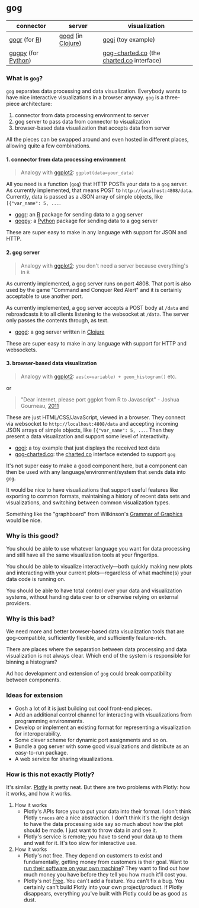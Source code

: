 # `gog`

connector | server | visualization
----------|--------|--------------
[gogr](https://github.com/ajschumacher/gogr) (for [R](http://www.r-project.org/)) | [gogd](https://github.com/ajschumacher/gogd) (in [Clojure](http://clojure.org/)) |  [gogi](https://github.com/ajschumacher/gogi) (toy example)
[gogpy](https://github.com/ajschumacher/gogpy) (for [Python](https://www.python.org/)) | | [gog-charted.co](https://github.com/ajschumacher/gog-charted.co) (the [charted.co](http://www.charted.co/) interface)


### What is `gog`?

`gog` separates data processing and data visualization. Everybody wants to have nice interactive visualizations in a browser anyway. `gog` is a three-piece architecture:

 1. connector from data processing environment to server
 2. gog server to pass data from connector to visualization
 3. browser-based data visualization that accepts data from server

All the pieces can be swapped around and even hosted in different places, allowing quite a few combinations.

#### 1. connector from data processing environment

> Analogy with [ggplot2](http://ggplot2.org/): `ggplot(data=your_data)`

All you need is a function (`gog`) that HTTP POSTs your data to a `gog` server. As currently implemented, that means POST to `http://localhost:4808/data`. Currently, data is passed as a JSON array of simple objects, like `[{"var_name": 5, ...`.

 * [gogr](https://github.com/ajschumacher/gogr): an [R](http://www.r-project.org/) package for sending data to a gog server
 * [gogpy](https://github.com/ajschumacher/gogpy): a [Python](https://www.python.org/) package for sending data to a gog server

These are super easy to make in any language with support for JSON and HTTP.


#### 2. gog server

> Analogy with [ggplot2](http://ggplot2.org/): you don't need a server because everything's in `R`

As currently implemented, a gog server runs on port 4808. That port is also used by the game "Command and Conquer Red Alert" and it is certainly acceptable to use another port.

As currently implemented, a gog server accepts a POST body at `/data` and rebroadcasts it to all clients listening to the websocket at `/data`. The server only passes the contents through, as text.

 * [gogd](https://github.com/ajschumacher/gogd): a gog server written in [Clojure](http://clojure.org/)

These are super easy to make in any language with support for HTTP and websockets.


#### 3. browser-based data visualization

> Analogy with [ggplot2](http://ggplot2.org/): `aes(x=variable) + geom_histogram()` etc.

or

> "Dear internet, please port ggplot from R to Javascript" - Joshua Gourneau, [2011](https://twitter.com/gourneau/status/99294355097001984)

These are just HTML/CSS/JavaScript, viewed in a browser. They connect via websocket to `http://localhost:4808/data` and accepting incoming JSON arrays of simple objects, like `[{"var_name": 5, ...`. Then they present a data visualization and support some level of interactivity.

 * [gogi](https://github.com/ajschumacher/gogi): a toy example that just displays the received text data
 * [gog-charted.co](https://github.com/ajschumacher/gog-charted.co): the [charted.co](http://www.charted.co/) interface extended to support `gog`

It's not super easy to make a good component here, but a component can then be used with any language/environment/system that sends data into `gog`.

It would be nice to have visualizations that support useful features like exporting to common formats, maintaining a history of recent data sets and visualizations, and switching between common visualization types.

Something like the "graphboard" from Wilkinson's [Grammar of Graphics](http://www.amazon.com/The-Grammar-Graphics-Statistics-Computing/dp/0387245448) would be nice.


### Why is this good?

You should be able to use whatever language you want for data processing and still have all the same visualization tools at your fingertips.

You should be able to visualize interactively—both quickly making new plots and interacting with your current plots—regardless of what machine(s) your data code is running on.

You should be able to have total control over your data and visualization systems, without handing data over to or otherwise relying on external providers.


### Why is this bad?

We need more and better browser-based data visualization tools that are gog-compatible, sufficiently flexible, and sufficiently feature-rich.

There are places where the separation between data processing and data visualization is not always clear. Which end of the system is responsible for binning a histogram?

Ad hoc development and extension of `gog` could break compatibility between components.


### Ideas for extension

 * Gosh a lot of it is just building out cool front-end pieces.
 * Add an additional control channel for interacting with visualizations from programming environments.
 * Develop or implement an existing format for representing a visualization for interoperability.
 * Some clever scheme for dynamic port assignments and so on.
 * Bundle a gog server with some good visualizations and distribute as an easy-to-run package.
 * A web service for sharing visualizations.


### How is this not exactly Plotly?

It's similar. [Plotly](https://plot.ly/) is pretty neat. But there are two problems with Plotly: how it works, and how it works.

 1. How it works
     * Plotly's APIs force you to put your data into their format. I don't think Plotly `traces` are a nice abstraction. I don't think it's the right design to have the data processing side say so much about how the plot should be made. I just want to throw data in and see it.
     * Plotly's service is remote; you have to send your data up to them and wait for it. It's too slow for interactive use.
 2. How it works
     * Plotly's not free. They depend on customers to exist and fundamentally, getting money from customers is their goal. Want to [run their software on your own machine](https://plot.ly/product/enterprise/)? They want to find out how much money you have before they tell you how much it'll cost you.
     * Plotly's not [Free](https://www.gnu.org/philosophy/free-sw.html). You can't add a feature. You can't fix a bug. You certainly can't build Plotly into your own project/product. If Plotly disappears, everything you've built with Plotly could be as good as dust.
